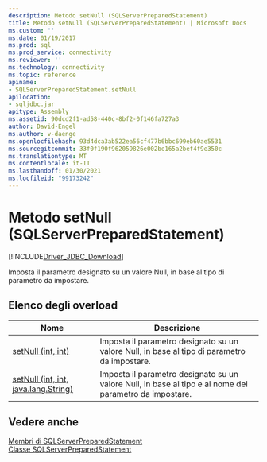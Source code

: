 ```yaml
---
description: Metodo setNull (SQLServerPreparedStatement)
title: Metodo setNull (SQLServerPreparedStatement) | Microsoft Docs
ms.custom: ''
ms.date: 01/19/2017
ms.prod: sql
ms.prod_service: connectivity
ms.reviewer: ''
ms.technology: connectivity
ms.topic: reference
apiname:
- SQLServerPreparedStatement.setNull
apilocation:
- sqljdbc.jar
apitype: Assembly
ms.assetid: 90dcd2f1-ad58-440c-8bf2-0f146fa727a3
author: David-Engel
ms.author: v-daenge
ms.openlocfilehash: 93d4dca3ab522ea56cf477b6bbc699eb60ae5531
ms.sourcegitcommit: 33f0f190f962059826e002be165a2bef4f9e350c
ms.translationtype: MT
ms.contentlocale: it-IT
ms.lasthandoff: 01/30/2021
ms.locfileid: "99173242"
---
```

# <a name="setnull-method-sqlserverpreparedstatement"></a>Metodo setNull (SQLServerPreparedStatement)
[!INCLUDE[Driver_JDBC_Download](../../../includes/driver_jdbc_download.md)]

  Imposta il parametro designato su un valore Null, in base al tipo di parametro da impostare.  
  
## <a name="overload-list"></a>Elenco degli overload  
  
|Nome|Descrizione|  
|----------|-----------------|  
|[setNull (int, int)](../../../connect/jdbc/reference/setnull-method-int-int.md)|Imposta il parametro designato su un valore Null, in base al tipo di parametro da impostare.|  
|[setNull (int, int, java.lang.String)](../../../connect/jdbc/reference/setnull-method-int-int-java-lang-string.md)|Imposta il parametro designato su un valore Null, in base al tipo e al nome del parametro da impostare.|  
  
## <a name="see-also"></a>Vedere anche  
 [Membri di SQLServerPreparedStatement](../../../connect/jdbc/reference/sqlserverpreparedstatement-members.md)   
 [Classe SQLServerPreparedStatement](../../../connect/jdbc/reference/sqlserverpreparedstatement-class.md)  
  
  
